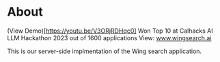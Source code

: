 # About
(View Demo)[https://youtu.be/V3ORjRDHqc0]
Won Top 10 at Calhacks AI LLM Hackathon 2023 out of 1600 applications
View: www.wingsearch.ai

This is our server-side implmentation of the Wing search application.
